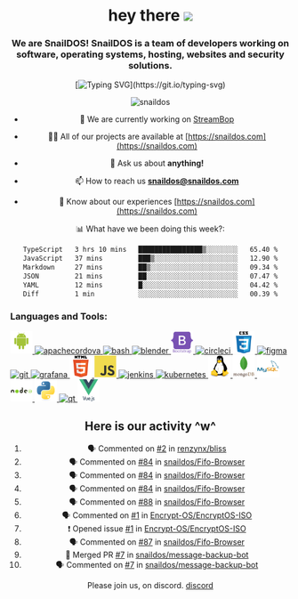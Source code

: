 <h1 align="center">hey there <img src="https://media.giphy.com/media/hvRJCLFzcasrR4ia7z/giphy.gif" width="25px"></h1>
<h3 align="center">We are SnailDOS! SnailDOS is a team of developers working on software, operating systems, hosting, websites and security solutions.</h3>

<div align="center">

[![Typing SVG](https://readme-typing-svg.herokuapp.com?color=%23F7BD27&center=true&multiline=true&lines=We+love+coding!;We+support+open+source!;So%2C+check+our+repos+and+follow+us!+;Star+our+work!+It+keeps+us+motivated.)](https://git.io/typing-svg)

</div>

<p align="center"> <img src="https://komarev.com/ghpvc/?username=snaildos&label=Profile%20views&color=0e75b6&style=flat" alt="snaildos" /> </p>

<div align="center">

- 🔭 We are currently working on [StreamBop](https://snaildos.com/streambop)

- 👨‍💻 All of our projects are available at [https://snaildos.com](https://snaildos.com)

- 💬 Ask us about **anything!**

- 📫 How to reach us **snaildos@snaildos.com**

- 📄 Know about our experiences [https://snaildos.com](https://snaildos.com)
</div>

<p align="center">📊 What have we been doing this week?:</p>

<div align="center">

<!--START_SECTION:waka-->

```text
TypeScript   3 hrs 10 mins   ████████████████▒░░░░░░░░   65.40 %
JavaScript   37 mins         ███▒░░░░░░░░░░░░░░░░░░░░░   12.90 %
Markdown     27 mins         ██▒░░░░░░░░░░░░░░░░░░░░░░   09.34 %
JSON         21 mins         ██░░░░░░░░░░░░░░░░░░░░░░░   07.47 %
YAML         12 mins         █░░░░░░░░░░░░░░░░░░░░░░░░   04.42 %
Diff         1 min           ░░░░░░░░░░░░░░░░░░░░░░░░░   00.39 %
```

<!--END_SECTION:waka-->

</div>

<div align="center">

<h3 align="left">Languages and Tools:</h3>
<p align="left"> <a href="https://developer.android.com" target="_blank"> <img src="https://raw.githubusercontent.com/devicons/devicon/master/icons/android/android-original-wordmark.svg" alt="android" width="40" height="40"/> </a> <a href="https://cordova.apache.org/" target="_blank"> <img src="https://www.vectorlogo.zone/logos/apache_cordova/apache_cordova-icon.svg" alt="apachecordova" width="40" height="40"/> </a> <a href="https://www.gnu.org/software/bash/" target="_blank"> <img src="https://www.vectorlogo.zone/logos/gnu_bash/gnu_bash-icon.svg" alt="bash" width="40" height="40"/> </a> <a href="https://www.blender.org/" target="_blank"> <img src="https://download.blender.org/branding/community/blender_community_badge_white.svg" alt="blender" width="40" height="40"/> </a> <a href="https://getbootstrap.com" target="_blank"> <img src="https://raw.githubusercontent.com/devicons/devicon/master/icons/bootstrap/bootstrap-plain-wordmark.svg" alt="bootstrap" width="40" height="40"/> </a> <a href="https://circleci.com" target="_blank"> <img src="https://www.vectorlogo.zone/logos/circleci/circleci-icon.svg" alt="circleci" width="40" height="40"/> </a> <a href="https://www.w3schools.com/css/" target="_blank"> <img src="https://raw.githubusercontent.com/devicons/devicon/master/icons/css3/css3-original-wordmark.svg" alt="css3" width="40" height="40"/> </a> <a href="https://www.figma.com/" target="_blank"> <img src="https://www.vectorlogo.zone/logos/figma/figma-icon.svg" alt="figma" width="40" height="40"/> </a> <a href="https://git-scm.com/" target="_blank"> <img src="https://www.vectorlogo.zone/logos/git-scm/git-scm-icon.svg" alt="git" width="40" height="40"/> </a> <a href="https://grafana.com" target="_blank"> <img src="https://www.vectorlogo.zone/logos/grafana/grafana-icon.svg" alt="grafana" width="40" height="40"/> </a> <a href="https://www.w3.org/html/" target="_blank"> <img src="https://raw.githubusercontent.com/devicons/devicon/master/icons/html5/html5-original-wordmark.svg" alt="html5" width="40" height="40"/> </a> <a href="https://developer.mozilla.org/en-US/docs/Web/JavaScript" target="_blank"> <img src="https://raw.githubusercontent.com/devicons/devicon/master/icons/javascript/javascript-original.svg" alt="javascript" width="40" height="40"/> </a> <a href="https://www.jenkins.io" target="_blank"> <img src="https://www.vectorlogo.zone/logos/jenkins/jenkins-icon.svg" alt="jenkins" width="40" height="40"/> </a> <a href="https://kubernetes.io" target="_blank"> <img src="https://www.vectorlogo.zone/logos/kubernetes/kubernetes-icon.svg" alt="kubernetes" width="40" height="40"/> </a> <a href="https://www.linux.org/" target="_blank"> <img src="https://raw.githubusercontent.com/devicons/devicon/master/icons/linux/linux-original.svg" alt="linux" width="40" height="40"/> </a> <a href="https://www.mongodb.com/" target="_blank"> <img src="https://raw.githubusercontent.com/devicons/devicon/master/icons/mongodb/mongodb-original-wordmark.svg" alt="mongodb" width="40" height="40"/> </a> <a href="https://www.mysql.com/" target="_blank"> <img src="https://raw.githubusercontent.com/devicons/devicon/master/icons/mysql/mysql-original-wordmark.svg" alt="mysql" width="40" height="40"/> </a> <a href="https://nodejs.org" target="_blank"> <img src="https://raw.githubusercontent.com/devicons/devicon/master/icons/nodejs/nodejs-original-wordmark.svg" alt="nodejs" width="40" height="40"/> </a> <a href="https://www.python.org" target="_blank"> <img src="https://raw.githubusercontent.com/devicons/devicon/master/icons/python/python-original.svg" alt="python" width="40" height="40"/> </a> <a href="https://www.qt.io/" target="_blank"> <img src="https://upload.wikimedia.org/wikipedia/commons/0/0b/Qt_logo_2016.svg" alt="qt" width="40" height="40"/> </a> <a href="https://vuejs.org/" target="_blank"> <img src="https://raw.githubusercontent.com/devicons/devicon/master/icons/vuejs/vuejs-original-wordmark.svg" alt="vuejs" width="40" height="40"/> </a> </p>

## Here is our activity ^w^
<!--START_SECTION:activity-->
1. 🗣 Commented on [#2](https://github.com/renzynx/bliss/issues/2) in [renzynx/bliss](https://github.com/renzynx/bliss)
2. 🗣 Commented on [#84](https://github.com/snaildos/Fifo-Browser/issues/84) in [snaildos/Fifo-Browser](https://github.com/snaildos/Fifo-Browser)
3. 🗣 Commented on [#84](https://github.com/snaildos/Fifo-Browser/issues/84) in [snaildos/Fifo-Browser](https://github.com/snaildos/Fifo-Browser)
4. 🗣 Commented on [#84](https://github.com/snaildos/Fifo-Browser/issues/84) in [snaildos/Fifo-Browser](https://github.com/snaildos/Fifo-Browser)
5. 🗣 Commented on [#88](https://github.com/snaildos/Fifo-Browser/issues/88) in [snaildos/Fifo-Browser](https://github.com/snaildos/Fifo-Browser)
6. 🗣 Commented on [#1](https://github.com/Encrypt-OS/EncryptOS-ISO/issues/1) in [Encrypt-OS/EncryptOS-ISO](https://github.com/Encrypt-OS/EncryptOS-ISO)
7. ❗️ Opened issue [#1](https://github.com/Encrypt-OS/EncryptOS-ISO/issues/1) in [Encrypt-OS/EncryptOS-ISO](https://github.com/Encrypt-OS/EncryptOS-ISO)
8. 🗣 Commented on [#87](https://github.com/snaildos/Fifo-Browser/issues/87) in [snaildos/Fifo-Browser](https://github.com/snaildos/Fifo-Browser)
9. 🎉 Merged PR [#7](https://github.com/snaildos/message-backup-bot/pull/7) in [snaildos/message-backup-bot](https://github.com/snaildos/message-backup-bot)
10. 🗣 Commented on [#7](https://github.com/snaildos/message-backup-bot/issues/7) in [snaildos/message-backup-bot](https://github.com/snaildos/message-backup-bot)
<!--END_SECTION:activity-->

Please join us, on discord.
[discord](https://invite.gg/snaildos)

</div>
